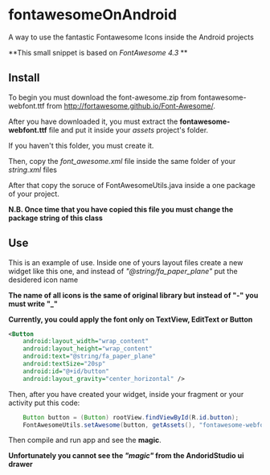 # fontawesomeOnAndroid
A way to use the fantastic Fontawesome Icons inside the Android projects

**This small snippet is based on *FontAwesome 4.3* **

## Install
To begin you must download the font-awesome.zip from fontawesome-webfont.ttf from http://fortawesome.github.io/Font-Awesome/.

After you have downloaded it, you must extract the **fontawesome-webfont.ttf** file and put it inside your *assets* project's folder. 

If you haven't this folder, you must create it.

Then, copy the *font_awesome.xml* file inside the same folder of your *string.xml* files

After that copy the soruce of FontAwesomeUtils.java inside a one package of your project.

**N.B. Once time that you have copied this file you must change the package string of this class**

## Use
This is an example of use. Inside one of yours layout files create a new widget like this one, and instead of *"@string/fa_paper_plane"* put the desidered icon name

**The name of all icons is the same of original library but instead of "-" you must write "_"**


**Currently, you could apply the font only on TextView, EditText or Button**


```xml
<Button
    android:layout_width="wrap_content"
    android:layout_height="wrap_content"
    android:text="@string/fa_paper_plane"
    android:textSize="20sp"
    android:id="@+id/button"
    android:layout_gravity="center_horizontal" />
```

Then, after you have created your widget, inside your fragment or your activity put this code:

```java
    Button button = (Button) rootView.findViewById(R.id.button);
    FontAwesomeUtils.setAwesome(button, getAssets(), "fontawesome-webfont.ttf");
```

Then compile and run app and see the **magic**.

**Unfortunately you cannot see the *"magic"* from the AndoridStudio ui drawer**
